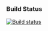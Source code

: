 ### Build  Status

[![Build status](https://ci.appveyor.com/api/projects/status/w2r60cp20d0vxlxg?svg=true)](https://ci.appveyor.com/project/dim4ik1985/ci-template)
